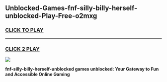 
## Unblocked-Games-fnf-silly-billy-herself-unblocked-Play-Free-o2mxg
<h3>
<a href="https://premium76.site?title=fnf-silly-billy-herself-unblocked&ref=15A">CLICK TO PLAY</a></h3>
<hr>

<h3>
<a href="https://premium76.site?title=fnf-silly-billy-herself-unblocked&ref=15A">CLICK 2 PLAY</a>
  
</h3>

<a href="https://premium76.site?title=fnf-silly-billy-herself-unblocked&ref=15A"><img src="https://clearcache.store/games.png"></a>


**fnf-silly-billy-herself-unblocked games unblocked: Your Gateway to Fun and Accessible Online Gaming**
